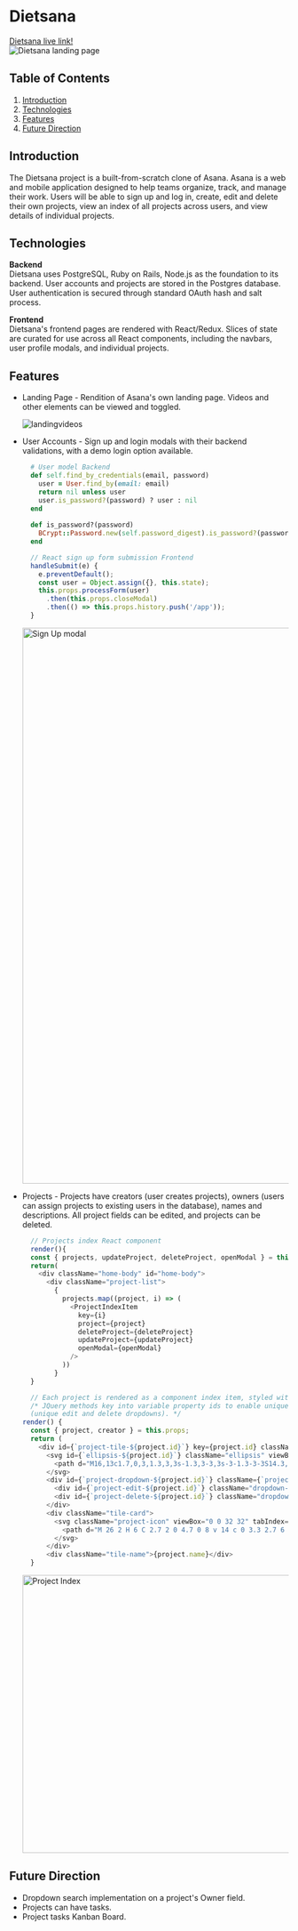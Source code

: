 # Dietsana
[Dietsana live link!](https://dietsana.herokuapp.com/)</br>
![Dietsana landing page](https://i.ibb.co/pZvVwJY/dietsana-screenshot.png)

## Table of Contents
1. [Introduction](#introduction)
2. [Technologies](#technologies)
3. [Features](#features)
4. [Future Direction](#future-direction)

## Introduction

The Dietsana project is a built-from-scratch clone of Asana. Asana is a web and mobile application designed to help teams organize, track, and manage their work. Users will be able to sign up and log in, create, edit and delete their own projects, view an index of all projects across users, and view details of individual projects.

## Technologies

**Backend** <br/> 
Dietsana uses PostgreSQL, Ruby on Rails, Node.js as the foundation to its backend.  User accounts and projects are stored in the Postgres database. User authentication is secured through standard OAuth hash and salt process.

**Frontend** <br/> 
Dietsana's frontend pages are rendered with React/Redux. Slices of state are curated for use across all React components, including the navbars, user profile modals, and individual projects.


## Features
* Landing Page - Rendition of Asana's own landing page. Videos and other elements can be viewed and toggled.

  ![landingvideos](https://user-images.githubusercontent.com/39147326/79030707-3fb9de80-7b4f-11ea-9eb4-be798313e923.gif)

* User Accounts - Sign up and login modals with their backend validations, with a demo login option available.

  ``` ruby
    # User model Backend
    def self.find_by_credentials(email, password)
      user = User.find_by(email: email)
      return nil unless user
      user.is_password?(password) ? user : nil
    end
    
    def is_password?(password)
      BCrypt::Password.new(self.password_digest).is_password?(password)
    end
  ```

  ``` javascript
    // React sign up form submission Frontend
    handleSubmit(e) {
      e.preventDefault();
      const user = Object.assign({}, this.state);
      this.props.processForm(user)
        .then(this.props.closeModal)
        .then(() => this.props.history.push('/app'));
    }
  ```
  <img width="1000" alt="Sign Up modal" src="https://user-images.githubusercontent.com/39147326/78844328-4a8f3a80-79ba-11ea-9828-0f410daea9fa.png">

* Projects - Projects have creators (user creates projects), owners (users can assign projects to existing users in the database), names and descriptions. All project fields can be edited, and projects can be deleted.

  ``` javascript
    // Projects index React component
    render(){
    const { projects, updateProject, deleteProject, openModal } = this.props;
    return(
      <div className="home-body" id="home-body">
        <div className="project-list">
          {
            projects.map((project, i) => (
              <ProjectIndexItem 
                key={i}
                project={project} 
                deleteProject={deleteProject} 
                updateProject={updateProject}
                openModal={openModal}
              />
            ))
          }
    }
  ```

  ``` javascript
    // Each project is rendered as a component index item, styled with SVGs
    /* JQuery methods key into variable property ids to enable unique handlers
    (unique edit and delete dropdowns). */
  render() {
    const { project, creator } = this.props;
    return (
      <div id={`project-tile-${project.id}`} key={project.id} className="project-tile">
        <svg id={`ellipsis-${project.id}`} className="ellipsis" viewBox="0 0 32 32" tabIndex="0" focusable="false">
          <path d="M16,13c1.7,0,3,1.3,3,3s-1.3,3-3,3s-3-1.3-3-3S14.3,13,16,13z M3,13c1.7,0,3,1.3,3,3s-1.3,3-3,3s-3-1.3-3-3S1.3,13,3,13z M29,13c1.7,0,3,1.3,3,3s-1.3,3-3,3s-3-1.3-3-3S27.3,13,29,13z"></path>
        </svg>
        <div id={`project-dropdown-${project.id}`} className={`project-dropdown`}>
          <div id={`project-edit-${project.id}`} className="dropdown-item">Edit Project</div>
          <div id={`project-delete-${project.id}`} className="dropdown-item">Delete Project</div>
        </div>
        <div className="tile-card">
          <svg className="project-icon" viewBox="0 0 32 32" tabIndex="0" focusable="false">
            <path d="M 26 2 H 6 C 2.7 2 0 4.7 0 8 v 14 c 0 3.3 2.7 6 6 6 h 20 c 3.3 0 6 -2.7 6 -6 V 8 C 32 4.7 29.3 2 26 2 Z M 30 22 c 0 2.2 -1.8 4 -4 4 H 6 c -2.2 0 -4 -1.8 -4 -4 V 8 c 0 -2.2 1.8 -4 4 -4 h 20 c 2.2 0 4 1.8 4 4 V 22 Z M 26 9 c 0 0.6 -0.4 1 -1 1 H 13 c -0.6 0 -1 -0.4 -1 -1 s 0.4 -1 1 -1 h 12 C 25.6 8 26 8.4 26 9 Z M 12 15 c 0 -0.6 0.4 -1 1 -1 h 6 c 0.6 0 1 0.4 1 1 s -0.4 1 -1 1 h -6 C 12.4 16 12 15.6 12 15 Z M 24 21 c 0 0.6 -0.4 1 -1 1 H 13 c -0.6 0 -1 -0.4 -1 -1 s 0.4 -1 1 -1 h 10 C 23.6 20 24 20.4 24 21 Z M 9.2 9 c 0 0.7 -0.5 1.2 -1.2 1.2 S 6.8 9.7 6.8 9 S 7.3 7.8 8 7.8 S 9.2 8.3 9.2 9 Z M 9.2 15 c 0 0.7 -0.5 1.2 -1.2 1.2 S 6.8 15.7 6.8 15 s 0.5 -1.2 1.2 -1.2 S 9.2 14.3 9.2 15 Z M 9.2 21 c 0 0.7 -0.5 1.2 -1.2 1.2 S 6.8 21.7 6.8 21 s 0.5 -1.2 1.2 -1.2 S 9.2 20.3 9.2 21 Z"></path>
          </svg>
        </div>
        <div className="tile-name">{project.name}</div>
    }
  ```
  <img width="500" alt="Project Index" src="https://user-images.githubusercontent.com/39147326/78924698-203b8c80-7a4f-11ea-90c9-bc16cd6da1da.png">

## Future Direction
* Dropdown search implementation on a project's Owner field.
* Projects can have tasks.
* Project tasks Kanban Board.